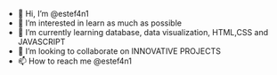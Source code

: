 - 👋 Hi, I’m @estef4n1
- 👀 I’m interested in learn as much as possible
- 🌱 I’m currently learning database, data visualization, HTML,CSS and JAVASCRIPT
- 💞️ I’m looking to collaborate on INNOVATIVE PROJECTS
- 📫 How to reach me @estef4n1

<!---
estef4n1/estef4n1 is a ✨ special ✨ repository because its `README.md` (this file) appears on your GitHub profile.
You can click the Preview link to take a look at your changes.
--->
